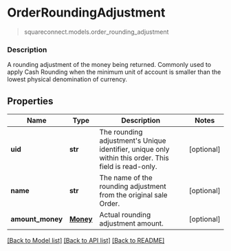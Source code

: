 # OrderRoundingAdjustment
> squareconnect.models.order_rounding_adjustment

### Description

A rounding adjustment of the money being returned. Commonly used to apply Cash Rounding when the minimum unit of account is smaller than the lowest physical denomination of currency.

## Properties
Name | Type | Description | Notes
------------ | ------------- | ------------- | -------------
**uid** | **str** | The rounding adjustment&#39;s Unique identifier, unique only within this order. This field is read-only. | [optional] 
**name** | **str** | The name of the rounding adjustment from the original sale Order. | [optional] 
**amount_money** | [**Money**](Money.md) | Actual rounding adjustment amount. | [optional] 

[[Back to Model list]](../README.md#documentation-for-models) [[Back to API list]](../README.md#documentation-for-api-endpoints) [[Back to README]](../README.md)


